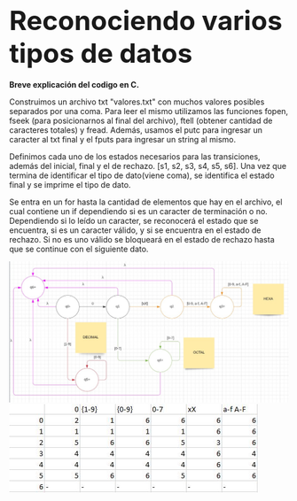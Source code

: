 # <font size="50"> Reconociendo varios tipos de datos</font>

**Breve explicación del codigo en C.**

Construimos un archivo txt "valores.txt" con muchos valores posibles separados por una coma. Para leer el mismo utilizamos las funciones
fopen, fseek (para posicionarnos al final del archivo), ftell (obtener cantidad de caracteres totales) y fread. Además, usamos el putc para ingresar un caracter al txt final y el fputs para ingresar un string al mismo.

Definimos cada uno de los estados necesarios para las transiciones, además del inicial, final y el de rechazo. [s1, s2, s3, s4, s5, s6]. Una vez que termina de identificar el tipo de dato(viene coma), se identifica el estado final y se imprime el tipo de dato.

Se entra en un for hasta la cantidad de elementos que hay en el archivo, el cual contiene un if dependiendo si es un caracter de terminación o no. Dependiendo si lo leído un caracter, se reconocerá el estado que se encuentra, si es un caracter válido, y si se encuentra en el estado de rechazo. 
Si no es uno válido se bloqueará en el estado de rechazo hasta que se continue con el siguiente dato.


<img style="" src="Automata.jpeg"> 

<img style="" src="TablaTp.jpg"> 
